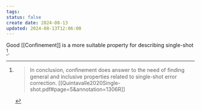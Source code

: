 ```yaml
---
tags: 
status: false
create date: 2024-08-13
updated: 2024-08-13T12:06:00
---
```


Good [[Confinement]] is a more suitable property for describing single-shot [^1].







[^1]: > In conclusion, conﬁnement does answer to the need of ﬁnding general and inclusive properties related to single-shot error correction. [[Quintavalle2020Single-shot.pdf#page=5&annotation=1306R]]